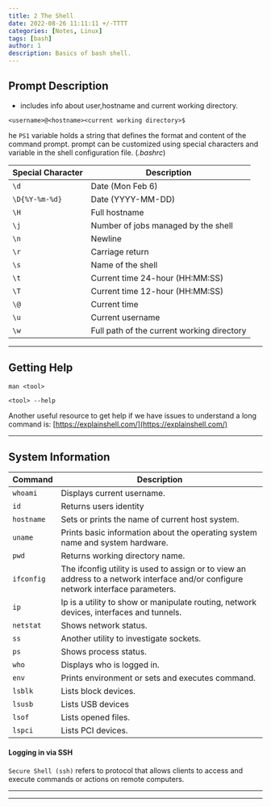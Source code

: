 ```yaml
---
title: 2 The Shell
date: 2022-08-26 11:11:11 +/-TTTT
categories: [Notes, Linux]
tags: [bash] 
author: 1  
description: Basics of bash shell. 
---
```



## Prompt Description

- includes info about user,hostname and current working directory.

```
<username>@<hostname><current working directory>$
```

he `PS1` variable holds a string that defines the format and content of the command prompt. prompt can be customized using special characters and variable in the shell configuration file. (<i>.bashrc</i>)

|**Special Character**|**Description**|
|---|---|
|`\d`|Date (Mon Feb 6)|
|`\D{%Y-%m-%d}`|Date (YYYY-MM-DD)|
|`\H`|Full hostname|
|`\j`|Number of jobs managed by the shell|
|`\n`|Newline|
|`\r`|Carriage return|
|`\s`|Name of the shell|
|`\t`|Current time 24-hour (HH:MM:SS)|
|`\T`|Current time 12-hour (HH:MM:SS)|
|`\@`|Current time|
|`\u`|Current username|
|`\w`|Full path of the current working directory
***
## Getting Help

```
man <tool>
```

```
<tool> --help
```

Another useful resource to get help if we have issues to understand a long command is: [https://explainshell.com/](https://explainshell.com/)
***
## System Information

|**Command**|**Description**|
|---|---|
|`whoami`|Displays current username.|
|`id`|Returns users identity|
|`hostname`|Sets or prints the name of current host system.|
|`uname`|Prints basic information about the operating system name and system hardware.|
|`pwd`|Returns working directory name.|
|`ifconfig`|The ifconfig utility is used to assign or to view an address to a network interface and/or configure network interface parameters.|
|`ip`|Ip is a utility to show or manipulate routing, network devices, interfaces and tunnels.|
|`netstat`|Shows network status.|
|`ss`|Another utility to investigate sockets.|
|`ps`|Shows process status.|
|`who`|Displays who is logged in.|
|`env`|Prints environment or sets and executes command.|
|`lsblk`|Lists block devices.|
|`lsusb`|Lists USB devices|
|`lsof`|Lists opened files.|
|`lspci`|Lists PCI devices.|
#### Logging in via SSH

`Secure Shell (ssh)` refers to protocol that allows clients to access and execute commands or actions on remote computers.

***
***

